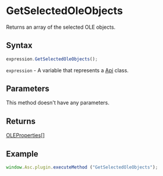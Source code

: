 # GetSelectedOleObjects

Returns an array of the selected OLE objects.

## Syntax

```javascript
expression.GetSelectedOleObjects();
```

`expression` - A variable that represents a [Api](../Api.md) class.

## Parameters

This method doesn't have any parameters.

## Returns

[OLEProperties[]](../../Enumeration/OLEProperties.md)

## Example

```javascript editor-pptx
window.Asc.plugin.executeMethod ("GetSelectedOleObjects");
```
